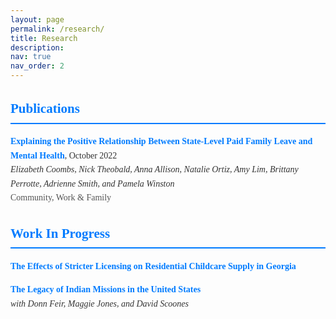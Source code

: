 ```yaml
---
layout: page
permalink: /research/
title: Research
description: 
nav: true
nav_order: 2
---
```

<div style="font-family: 'Georgia', serif; color: #333; line-height: 1.6;">
  <h2 style="color: #007bff; border-bottom: 2px solid #007bff; padding-bottom: 5px;">Publications</h2>
  <ul style="list-style-type: none; padding-left: 0;">
    <li style="margin-bottom: 15px;">
      <strong style="color: #007bff;">Explaining the Positive Relationship Between State-Level Paid Family Leave and Mental Health</strong>, October 2022<br>
      <em>Elizabeth Coombs, Nick Theobald, Anna Allison, Natalie Ortiz, Amy Lim, Brittany Perrotte, Adrienne Smith, and Pamela Winston</em><br>
      <span style="color: #555;">Community, Work & Family</span>
    </li>
  </ul>

  <h2 style="color: #007bff; border-bottom: 2px solid #007bff; padding-bottom: 5px;">Work In Progress</h2>
  <ul style="list-style-type: none; padding-left: 0;">
    <li style="margin-bottom: 15px;">
      <strong style="color: #007bff;">The Effects of Stricter Licensing on Residential Childcare Supply in Georgia</strong>
    </li>
    <li style="margin-bottom: 15px;">
      <strong style="color: #007bff;">The Legacy of Indian Missions in the United States</strong><br>
      <em>with Donn Feir, Maggie Jones, and David Scoones</em>
    </li>
  </ul>
</div>
